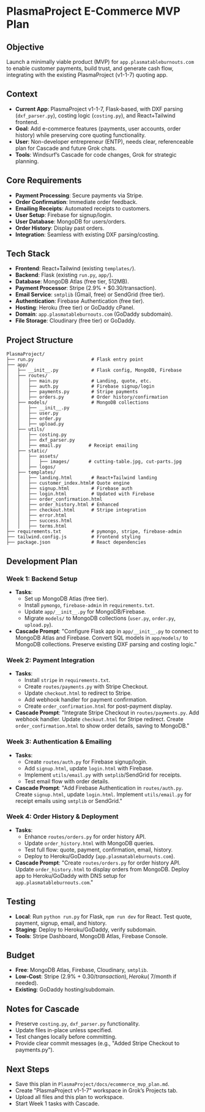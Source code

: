 # PlasmaProject E-Commerce MVP Plan
## Objective
Launch a minimally viable product (MVP) for `app.plasmatableburnouts.com` to enable customer payments, build trust, and generate cash flow, integrating with the existing PlasmaProject (v1-1-7) quoting app.

## Context
- **Current App**: PlasmaProject v1-1-7, Flask-based, with DXF parsing (`dxf_parser.py`), costing logic (`costing.py`), and React+Tailwind frontend.
- **Goal**: Add e-commerce features (payments, user accounts, order history) while preserving core quoting functionality.
- **User**: Non-developer entrepreneur (ENTP), needs clear, referenceable plan for Cascade and future Grok chats.
- **Tools**: Windsurf’s Cascade for code changes, Grok for strategic planning.

## Core Requirements
- **Payment Processing**: Secure payments via Stripe.
- **Order Confirmation**: Immediate order feedback.
- **Emailing Receipts**: Automated receipts to customers.
- **User Setup**: Firebase for signup/login.
- **User Database**: MongoDB for users/orders.
- **Order History**: Display past orders.
- **Integration**: Seamless with existing DXF parsing/costing.

## Tech Stack
- **Frontend**: React+Tailwind (existing `templates/`).
- **Backend**: Flask (existing `run.py`, `app/`).
- **Database**: MongoDB Atlas (free tier, 512MB).
- **Payment Processor**: Stripe (2.9% + $0.30/transaction).
- **Email Service**: `smtplib` (Gmail, free) or SendGrid (free tier).
- **Authentication**: Firebase Authentication (free tier).
- **Hosting**: Heroku (free tier) or GoDaddy cPanel.
- **Domain**: `app.plasmatableburnouts.com` (GoDaddy subdomain).
- **File Storage**: Cloudinary (free tier) or GoDaddy.

## Project Structure
```
PlasmaProject/
├── run.py                     # Flask entry point
├── app/
│   ├── __init__.py            # Flask config, MongoDB, Firebase
│   ├── routes/
│   │   ├── main.py            # Landing, quote, etc.
│   │   ├── auth.py            # Firebase signup/login
│   │   ├── payments.py        # Stripe payments
│   │   ├── orders.py          # Order history/confirmation
│   ├── models/                # MongoDB collections
│   │   ├── __init__.py
│   │   ├── user.py
│   │   ├── order.py
│   │   ├── upload.py
│   ├── utils/
│   │   ├── costing.py
│   │   ├── dxf_parser.py
│   │   ├── email.py          # Receipt emailing
│   ├── static/
│   │   ├── assets/
│   │   │   ├── images/       # cutting-table.jpg, cut-parts.jpg
│   │   ├── logos/
│   ├── templates/
│   │   ├── landing.html       # React+Tailwind landing
│   │   ├── customer_index.html# Quote engine
│   │   ├── signup.html        # Firebase auth
│   │   ├── login.html         # Updated with Firebase
│   │   ├── order_confirmation.html
│   │   ├── order_history.html # Enhanced
│   │   ├── checkout.html      # Stripe integration
│   │   ├── error.html
│   │   ├── success.html
│   │   ├── terms.html
├── requirements.txt           # pymongo, stripe, firebase-admin
├── tailwind.config.js         # Frontend styling
├── package.json               # React dependencies
```

## Development Plan
### Week 1: Backend Setup
- **Tasks**:
  - Set up MongoDB Atlas (free tier).
  - Install `pymongo`, `firebase-admin` in `requirements.txt`.
  - Update `app/__init__.py` for MongoDB/Firebase.
  - Migrate `models/` to MongoDB collections (`user.py`, `order.py`, `upload.py`).
- **Cascade Prompt**: "Configure Flask app in `app/__init__.py` to connect to MongoDB Atlas and Firebase. Convert SQL models in `app/models/` to MongoDB collections. Preserve existing DXF parsing and costing logic."

### Week 2: Payment Integration
- **Tasks**:
  - Install `stripe` in `requirements.txt`.
  - Create `routes/payments.py` with Stripe Checkout.
  - Update `checkout.html` to redirect to Stripe.
  - Add webhook handler for payment confirmation.
  - Create `order_confirmation.html` for post-payment display.
- **Cascade Prompt**: "Integrate Stripe Checkout in `routes/payments.py`. Add webhook handler. Update `checkout.html` for Stripe redirect. Create `order_confirmation.html` to show order details, saving to MongoDB."

### Week 3: Authentication & Emailing
- **Tasks**:
  - Create `routes/auth.py` for Firebase signup/login.
  - Add `signup.html`, update `login.html` with Firebase.
  - Implement `utils/email.py` with `smtplib`/SendGrid for receipts.
  - Test email flow with order details.
- **Cascade Prompt**: "Add Firebase Authentication in `routes/auth.py`. Create `signup.html`, update `login.html`. Implement `utils/email.py` for receipt emails using `smtplib` or SendGrid."

### Week 4: Order History & Deployment
- **Tasks**:
  - Enhance `routes/orders.py` for order history API.
  - Update `order_history.html` with MongoDB queries.
  - Test full flow: quote, payment, confirmation, email, history.
  - Deploy to Heroku/GoDaddy (`app.plasmatableburnouts.com`).
- **Cascade Prompt**: "Create `routes/orders.py` for order history API. Update `order_history.html` to display orders from MongoDB. Deploy app to Heroku/GoDaddy with DNS setup for `app.plasmatableburnouts.com`."

## Testing
- **Local**: Run `python run.py` for Flask, `npm run dev` for React. Test quote, payment, signup, email, and history.
- **Staging**: Deploy to Heroku/GoDaddy, verify subdomain.
- **Tools**: Stripe Dashboard, MongoDB Atlas, Firebase Console.

## Budget
- **Free**: MongoDB Atlas, Firebase, Cloudinary, `smtplib`.
- **Low-Cost**: Stripe (2.9% + $0.30/transaction), Heroku (~$7/month if needed).
- **Existing**: GoDaddy hosting/subdomain.

## Notes for Cascade
- Preserve `costing.py`, `dxf_parser.py` functionality.
- Update files in-place unless specified.
- Test changes locally before committing.
- Provide clear commit messages (e.g., "Added Stripe Checkout to payments.py").

## Next Steps
- Save this plan in `PlasmaProject/docs/ecommerce_mvp_plan.md`.
- Create "PlasmaProject v1-1-7" workspace in Grok’s Projects tab.
- Upload all files and this plan to workspace.
- Start Week 1 tasks with Cascade.